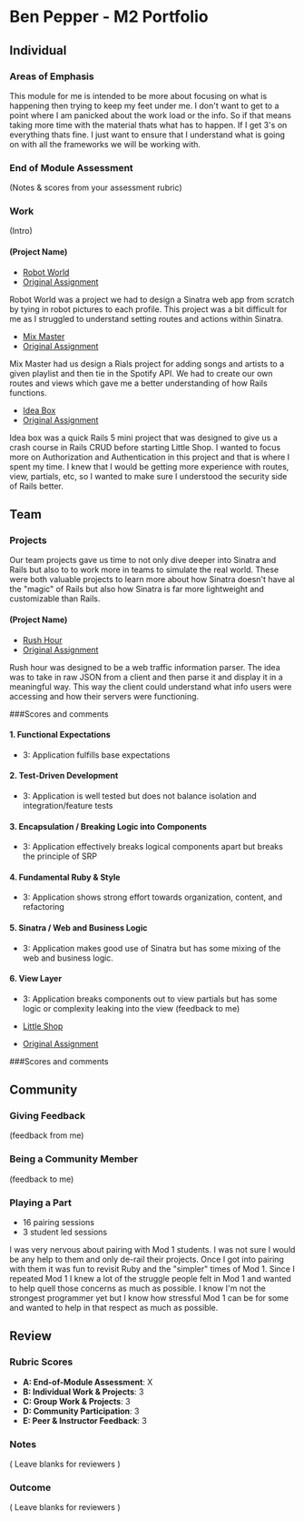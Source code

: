 # Ben Pepper - M2 Portfolio

## Individual

### Areas of Emphasis

This module for me is intended to be more about focusing on what is happening then trying to keep my feet under me. I don't want to get to a point where I am panicked about the work load or the info. So if that means taking more time with the material thats what has to happen. If I get 3's on everything thats fine. I just want to ensure that I understand what is going on with all the frameworks we will be working with.

### End of Module Assessment

(Notes & scores from your assessment rubric)

### Work

(Intro)

#### (Project Name)

* [Robot World](https://github.com/bfpepper/Robot-World)
* [Original Assignment](https://github.com/turingschool/lesson_plans/blob/master/ruby_02-web_applications_with_ruby/outlines/crud_sinatra.markdown)

Robot World was a project we had to design a Sinatra web app from scratch by tying in robot pictures to each profile. This project was a bit difficult for me as I struggled to understand setting routes and actions within Sinatra.

* [Mix Master](https://github.com/bfpepper/Mix-Master)
* [Original Assignment](https://github.com/turingschool/lesson_plans/tree/master/ruby_02-web_applications_with_ruby/mix_master)

Mix Master had us design a Rials project for adding songs and artists to a given playlist and then tie in the Spotify API. We had to create our own routes and views which gave me a better understanding of how Rails functions.

* [Idea Box](https://github.com/bfpepper/idea-box-2)
* [Original Assignment](https://github.com/turingschool/challenges/blob/master/rails-mini-project.markdown)

Idea box was a quick Rails 5 mini project that was designed to give us a crash course in Rails CRUD before starting Little Shop.  I wanted to focus more on Authorization and Authentication in this project and that is where I spent my time. I knew that I would be getting more experience with routes, view, partials, etc, so I wanted to make sure I understood the security side of Rails better.

## Team

### Projects

Our team projects gave us time to not only dive deeper into Sinatra and Rails but also to to work more in teams to simulate the real world. These were both valuable projects to learn more about how Sinatra doesn't have al the "magic" of Rails but also how Sinatra is far more lightweight and customizable than Rails.

#### (Project Name)

* [Rush Hour](https://github.com/JeanJoeris/rush-hour)
* [Original Assignment](https://github.com/turingschool/curriculum/blob/master/source/projects/rush_hour.md)

Rush hour was designed to be a web traffic information parser. The idea was to take in raw JSON from a client and then parse it and display it in a meaningful way. This way the client could understand what info users were accessing and how their servers were functioning.

###Scores and comments
#### 1. Functional Expectations

* 3: Application fulfills base expectations

#### 2. Test-Driven Development

* 3: Application is well tested but does not balance isolation and integration/feature tests

#### 3. Encapsulation / Breaking Logic into Components

* 3: Application effectively breaks logical components apart but breaks the principle of SRP

#### 4. Fundamental Ruby & Style

* 3: Application shows strong effort towards organization, content, and refactoring

#### 5. Sinatra / Web and Business Logic

* 3: Application makes good use of Sinatra but has some mixing of the web and business logic.

#### 6. View Layer

* 3: Application breaks components out to view partials but has some logic or complexity leaking into the view
(feedback to me)

* [Little Shop](https://github.com/bfpepper/little-shop)
* [Original Assignment](https://github.com/turingschool/curriculum/blob/master/source/projects/little_shop.markdown)

###Scores and comments

## Community

### Giving Feedback

(feedback from me)

### Being a Community Member

(feedback to me)

### Playing a Part

- 16 pairing sessions
- 3 student led sessions

I was very nervous about pairing with Mod 1 students. I was not sure I would be any help to them and only de-rail their projects. Once I got into pairing with them it was fun to revisit Ruby and the "simpler" times of Mod 1. Since I repeated Mod 1 I knew a lot of the struggle people felt in Mod 1 and wanted to help quell those concerns as much as possible. I know I'm not the strongest programmer yet but I know how stressful Mod 1 can be for some and wanted to help in that respect as much as possible.

## Review

### Rubric Scores

* **A: End-of-Module Assessment**: X
* **B: Individual Work & Projects**: 3
* **C: Group Work & Projects**: 3
* **D: Community Participation**: 3
* **E: Peer & Instructor Feedback**: 3

### Notes

( Leave blanks for reviewers )

### Outcome

( Leave blanks for reviewers )
